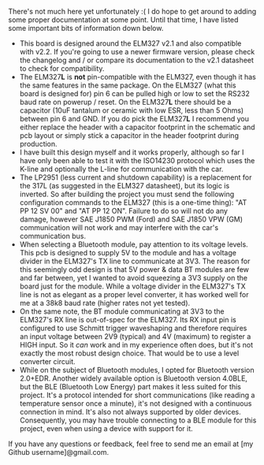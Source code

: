 There's not much here yet unfortunately :( I do hope to get around to adding some proper documentation at some point. Until that time, I have listed some important bits of information down below.

- This board is designed around the ELM327 v2.1 and also compatible with v2.2. If you're going to use a newer firmware version, please check the changelog and / or compare its documentation to the v2.1 datasheet to check for compatibility.
- The ELM327**L** is **not** pin-compatible with the ELM327, even though it has the same features in the same package. On the ELM327 (what this board is designed for) pin 6 can be pulled high or low to set the RS232 baud rate on powerup / reset. On the ELM327**L** there should be a capacitor (10uF tantalum or ceramic with low ESR, less than 5 Ohms) between pin 6 and GND. If you do pick the ELM327**L** I recommend you either replace the header with a capacitor footprint in the schematic and pcb layout or simply stick a capacitor in the header footprint during production.
- I have built this design myself and it works properly, although so far I have only been able to test it with the ISO14230 protocol which uses the K-line and optionally the L-line for communication with the car.
- The LP2951 (less current and shutdown capability) is a replacement for the 317L (as suggested in the ELM327 datasheet), but its logic is inverted. So after building the project you must send the following configuration commands to the ELM327 (this is a one-time thing): "AT PP 12 SV 00" and "AT PP 12 ON". Failure to do so will not do any damage, however SAE J1850 PWM (Ford) and SAE J1850 VPW (GM) communication will not work and may interfere with the car's communication bus.
- When selecting a Bluetooth module, pay attention to its voltage levels. This pcb is designed to supply 5V to the module and has a voltage divider in the ELM327's TX line to communicate at 3V3. The reason for this seemingly odd design is that 5V power & data BT modules are few and far between, yet I wanted to avoid squeezing a 3V3 supply on the board just for the module. While a voltage divider in the ELM327's TX line is not as elegant as a proper level converter, it has worked well for me at a 38k8 baud rate (higher rates not yet tested).
- On the same note, the BT module communicating at 3V3 to the ELM327's RX line is out-of-spec for the ELM327. Its RX input pin is configured to use Schmitt trigger waveshaping and therefore requires an input voltage between 2V9 (typical) and 4V (maximum) to register a HIGH input. So it *can* work and in my experience often does, but it's not exactly the most robust design choice. That would be to use a level converter circuit.
- While on the subject of Bluetooth modules, I opted for Bluetooth version 2.0+EDR. Another widely available option is Bluetooth version 4.0BLE, but the BLE (Bluetooth Low Energy) part makes it less suited for this project. It's a protocol intended for short communications (like reading a temperature sensor once a minute), it's not designed with a continuous connection in mind. It's also not always supported by older devices. Consequently, you may have trouble connecting to a BLE module for this project, even when using a device with support for it.

If you have any questions or feedback, feel free to send me an email at [my Github username]@gmail.com.
